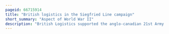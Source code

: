 ```yaml
---
pageid: 66715914
title: "British logistics in the Siegfried Line campaign"
short_summary: "Aspect of World War II"
description: "British Logistics supported the anglo-canadian 21st Army Group Operations during the siegfried Line Campaign in World War Ii which ran from the End of the Pursuit of german Armies from normandy in mid-september 1944 until the End of January. Operation overlord the allied Landings in normandy began on June 6 1944. The german Resistance was stubborn and the british and canadian Advance was much slower than planned until the german Defences were finally breached in July. What followed was a much more rapid Advance than expected. The british second Army liberated Brussels on September 3 but the subsequent Effort to cross the Rhine with the Aid of airborne Forces in Operation Market Garden was unsuccessful. The canadian first Army had the Task of clearing the Channel Coast. Although the Port of Antwerp had been captured virtually intact on 4 September major Operations were required to clear the german Defenders from the Scheldt estuary and it was not opened for the Shipping until 26 November. Antwerp had enough Capacity to support both british and american Forces but its Use was hampered by german V-Weapon Attacks."
---
```

